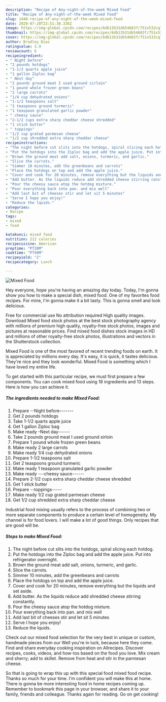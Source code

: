 ```yaml
---
description: "Recipe of Any-night-of-the-week Mixed Food"
title: "Recipe of Any-night-of-the-week Mixed Food"
slug: 1448-recipe-of-any-night-of-the-week-mixed-food
date: 2020-07-20T23:51:30.336Z
image: https://img-global.cpcdn.com/recipes/6db12b31db54683f/751x532cq70/mixed-food-recipe-main-photo.jpg
thumbnail: https://img-global.cpcdn.com/recipes/6db12b31db54683f/751x532cq70/mixed-food-recipe-main-photo.jpg
cover: https://img-global.cpcdn.com/recipes/6db12b31db54683f/751x532cq70/mixed-food-recipe-main-photo.jpg
author: Bradley Diaz
ratingvalue: 3.9
reviewcount: 6
recipeingredient:
- " Night before"
- "2 pounds hotdogs"
- "1-1/2 quarts apple juice"
- "1 gallon Ziploc bag"
- " Next day"
- "2 pounds ground meat I used ground sirloin"
- "1 pound whole frozen green beans"
- "2 large carrots"
- "1/4 cup dehydrated onions"
- "1-1/2 teaspoons salt"
- "2 teaspoons ground turmeric"
- "1 teaspoon granulated garlic powder"
- " cheesy sauce"
- "2-1/2 cups extra sharp cheddar cheese shredded"
- "1 stick butter"
- " toppings"
- "1/2 cup grated parmesan cheese"
- "1/2 cup shredded extra sharp cheddar cheese"
recipeinstructions:
- "The night before cut slits into the hotdogs, spiral slicing each hotdog."
- "Put the hotdogs into the Ziploc bag and add the apple juice. Put into refrigerator overnight."
- "Brown the ground meat add salt, onions, turmeric, and garlic."
- "Slice the carrots."
- "Simmer 10 minutes, add the greenbeans and carrots"
- "Place the hotdogs on top and add the apple juice."
- "Cover and cook for 20 minutes, remove everything but the liquids and set aside."
- "Add butter. As the liquids reduce add shredded cheese stirring constantly."
- "Pour the cheesy sauce atop the hotdog mixture."
- "Pour everything back into pan. and mix well"
- "Add last bit of cheeses stir and let sit 5 minutes"
- "Serve I hope you enjoy!"
- "Reduce the lquids."
categories:
- Recipe
tags:
- mixed
- food

katakunci: mixed food 
nutrition: 212 calories
recipecuisine: American
preptime: "PT28M"
cooktime: "PT49M"
recipeyield: "2"
recipecategory: Lunch

---
```



![Mixed Food](https://img-global.cpcdn.com/recipes/6db12b31db54683f/751x532cq70/mixed-food-recipe-main-photo.jpg)

Hey everyone, hope you're having an amazing day today. Today, I'm gonna show you how to make a special dish, mixed food. One of my favorites food recipes. For mine, I'm gonna make it a bit tasty. This is gonna smell and look delicious.

Free for commercial use No attribution required High quality images. Download Mixed food stock photos at the best stock photography agency with millions of premium high quality, royalty-free stock photos, images and pictures at reasonable prices. Find mixed food dishes stock images in HD and millions of other royalty-free stock photos, illustrations and vectors in the Shutterstock collection.

Mixed Food is one of the most favored of recent trending foods on earth. It is appreciated by millions every day. It's easy, it is quick, it tastes delicious. They're nice and they look wonderful. Mixed Food is something which I have loved my entire life.


To get started with this particular recipe, we must first prepare a few components. You can cook mixed food using 18 ingredients and 13 steps. Here is how you can achieve it.

<!--inarticleads1-->

##### The ingredients needed to make Mixed Food:

1. Prepare  --Night before-------
1. Get 2 pounds hotdogs
1. Take 1-1/2 quarts apple juice
1. Get 1 gallon Ziploc bag
1. Make ready  -Next day------
1. Take 2 pounds ground meat I used ground sirloin
1. Prepare 1 pound whole frozen green beans
1. Make ready 2 large carrots
1. Make ready 1/4 cup dehydrated onions
1. Prepare 1-1/2 teaspoons salt
1. Get 2 teaspoons ground turmeric
1. Make ready 1 teaspoon granulated garlic powder
1. Make ready  ---cheesy sauce------
1. Prepare 2-1/2 cups extra sharp cheddar cheese shredded
1. Get 1 stick butter
1. Prepare  --toppings-----
1. Make ready 1/2 cup grated parmesan cheese
1. Get 1/2 cup shredded extra sharp cheddar cheese


Industrial food mixing usually refers to the process of combining two or more separate components to produce a certain level of homogeneity. My channel is for food lovers. I will make a lot of good things. Only recipes that are good will be. 

<!--inarticleads2-->

##### Steps to make Mixed Food:

1. The night before cut slits into the hotdogs, spiral slicing each hotdog.
1. Put the hotdogs into the Ziploc bag and add the apple juice. Put into refrigerator overnight.
1. Brown the ground meat add salt, onions, turmeric, and garlic.
1. Slice the carrots.
1. Simmer 10 minutes, add the greenbeans and carrots
1. Place the hotdogs on top and add the apple juice.
1. Cover and cook for 20 minutes, remove everything but the liquids and set aside.
1. Add butter. As the liquids reduce add shredded cheese stirring constantly.
1. Pour the cheesy sauce atop the hotdog mixture.
1. Pour everything back into pan. and mix well
1. Add last bit of cheeses stir and let sit 5 minutes
1. Serve I hope you enjoy!
1. Reduce the lquids.


Check out our mixed food selection for the very best in unique or custom, handmade pieces from our Well you&#39;re in luck, because here they come. Find and share everyday cooking inspiration on Allrecipes. Discover recipes, cooks, videos, and how-tos based on the food you love. Mix cream and sherry; add to skillet. Remove from heat and stir in the parmesan cheese. 

So that is going to wrap this up with this special food mixed food recipe. Thanks so much for your time. I'm confident you will make this at home. There is gonna be more interesting food in home recipes coming up. Remember to bookmark this page in your browser, and share it to your family, friends and colleague. Thanks again for reading. Go on get cooking!

